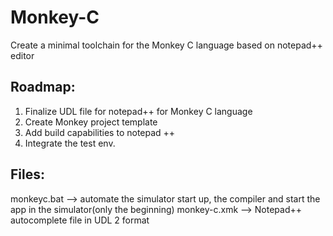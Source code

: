 # Monkey-C
Create a minimal toolchain for the Monkey C language based on notepad++ editor

## Roadmap:
1. Finalize UDL file for notepad++ for Monkey C language
2. Create Monkey project template
3. Add build capabilities to notepad ++
4. Integrate the test env.
## Files:
monkeyc.bat --> automate the simulator start up, the compiler and start the app in the simulator(only the beginning)
monkey-c.xmk --> Notepad++ autocomplete file in UDL 2 format
